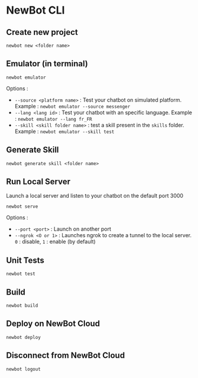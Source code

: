 # NewBot CLI

## Create new project

`newbot new <folder name>`

## Emulator (in terminal)

`newbot emulator`

Options :
* `--source <platform name>` : Test your chatbot on simulated platform. Example : `newbot emulator --source messenger`
* `--lang <lang id>` : Test your chatbot with an specific language. Example : `newbot emulator --lang fr_FR`
* `--skill <skill folder name>` : test a skill present in the `skills` folder. Example : `newbot emulator --skill test`

## Generate Skill

`newbot generate skill <folder name>`

## Run Local Server

Launch a local server and listen to your chatbot on the default port 3000

`newbot serve`

Options :
* `--port <port>` : Launch on another port
* `--ngrok <O or 1>` : Launches ngrok to create a tunnel to the local server. `0` : disable, `1` : enable (by default)

## Unit Tests

`newbot test`

## Build

`newbot build`

## Deploy on NewBot Cloud

`newbot deploy`

## Disconnect from NewBot Cloud

`newbot logout`

